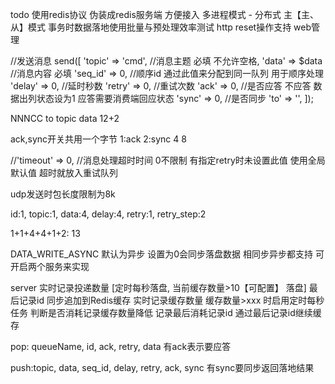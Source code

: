 todo
    使用redis协议 伪装成redis服务端 方便接入
    多进程模式 - 分布式 主【主、从】模式
    事务时数据落地使用批量与预处理效率测试
    http reset操作支持 web管理 

//发送消息
send([
    'topic'    => 'cmd', //消息主题 必填 不允许空格,
    'data'     => $data  //消息内容 必填
    'seq_id'   => 0, //顺序id 通过此值来分配到同一队列 用于顺序处理
    'delay'    => 0, //延时秒数
    'retry' => 0, //重试次数
    'ack' => 0, //是否应答 不应答 数据出列状态设为1 应答需要消费端回应状态
    'sync' => 0, //是否同步
    'to' => '',
]);

NNNCC to topic data
12+2

ack,sync开关共用一个字节  1:ack 2:sync 4 8

//'timeout' => 0, //消息处理超时时间 0不限制 有指定retry时未设置此值  使用全局默认值 超时就放入重试队列 

udp发送时包长度限制为8k

id:1, topic:1, data:4, delay:4, retry:1, retry_step:2

1+1+4+4+1+2: 13

DATA_WRITE_ASYNC 默认为异步 设置为0会同步落盘数据  相同步异步都支持 可开启两个服务来实现

server 实时记录投递数量 [定时每秒落盘, 当前缓存数量>10【可配置】 落盘] 最后记录id  同步追加到Redis缓存  实时记录缓存数量  缓存数量>xxx 时启用定时每秒任务 判断是否消耗记录缓存数量降低 记录最后消耗记录id 通过最后记录id继续缓存 



pop: queueName, id, ack, retry, data 有ack表示要应答

push:topic, data, seq_id, delay, retry, ack, sync  有sync要同步返回落地结果

